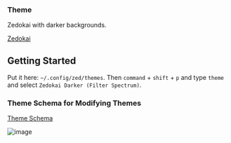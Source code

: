 ### Theme

Zedokai with darker backgrounds.

[Zedokai](https://github.com/slymax/zedokai/blob/main/themes/zedokai.json)

## Getting Started

Put it here: `~/.config/zed/themes`. Then `command` + `shift` + `p` and type `theme` and select `Zedokai Darker (Filter Spectrum)`.

### Theme Schema for Modifying Themes

[Theme Schema](https://zed.dev/schema/themes/v0.1.0.json)

![image](https://github.com/arbitrarily/zed-settings/assets/899183/3dfd7928-bb64-40c4-87ec-7b9204d884e0)
